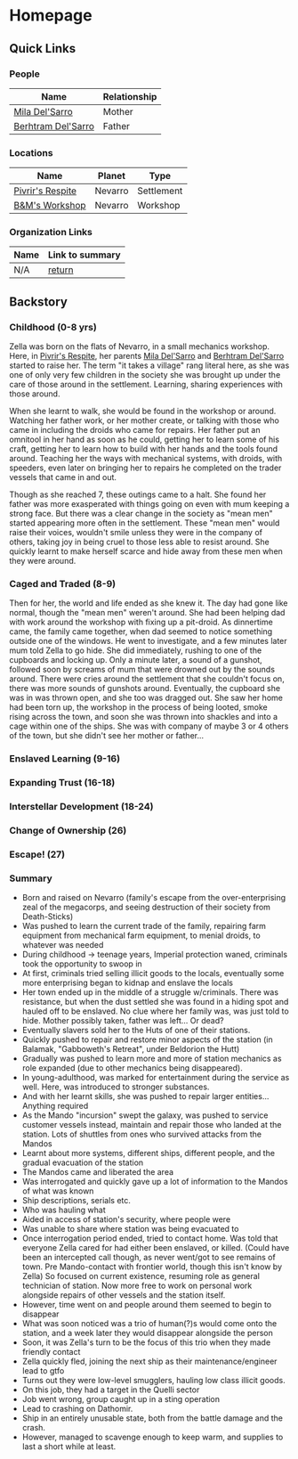 # Homepage

## Quick Links

### People

| Name | Relationship |
| ---- | --------------- |
| [Mila Del'Sarro](People.md#mila-delsarro) | Mother |
| [Berhtram Del'Sarro](People.md#Berhtram-delsarro) | Father |

### Locations

| Name | Planet | Type |
| ---- | ------ | ---- |
| [Pivrir's Respite](Locations#pivrirs-respite "Town") | Nevarro | Settlement |
| [B&M's Workshop](Locations#bms-workshop "Workshop")  | Nevarro | Workshop   |

### Organization Links

| Name | Link to summary |
| ---- | --------------- |
| N/A  | [return](https://simonasaert.github.io/ZellaBackground/ "Returns here") |

## Backstory

### Childhood (0-8 yrs)

Zella was born on the flats of Nevarro, in a small mechanics workshop. Here, in [Pivrir's Respite](Locations#pivrirs-respite), her parents [Mila Del'Sarro](People#mila-delsarro) and [Berhtram Del'Sarro](People#berhtram-delsarro) started to raise her. The term "it takes a village" rang literal here, as she was one of only very few children in the society she was brought up under the care of those around in the settlement. Learning, sharing experiences with those around.

When she learnt to walk, she would be found in the workshop or around. Watching her father work, or her mother create, or talking with those who came in including the droids who came for repairs. Her father put an omnitool in her hand as soon as he could, getting her to learn some of his craft, getting her to learn how to build with her hands and the tools found around. Teaching her the ways with mechanical systems, with droids, with speeders, even later on bringing her to repairs he completed on the trader vessels that came in and out.

Though as she reached 7, these outings came to a halt. She found her father was more exasperated with things going on even with mum keeping a strong face. But there was a clear change in the society as "mean men" started appearing more often in the settlement. These "mean men" would raise their voices, wouldn't smile unless they were in the company of others, taking joy in being cruel to those less able to resist around. She quickly learnt to make herself scarce and hide away from these men when they were around.

### Caged and Traded (8-9)

Then for her, the world and life ended as she knew it. The day had gone like normal, though the "mean men" weren't around. She had been helping dad with work around the workshop with fixing up a pit-droid. As dinnertime came, the family came together, when dad seemed to notice something outside one of the windows. He went to investigate, and a few minutes later mum told Zella to go hide. She did immediately, rushing to one of the cupboards and locking up. Only a minute later, a sound of a gunshot, followed soon by screams of mum that were drowned out by the sounds around. There were cries around the settlement that she couldn't focus on, there was more sounds of gunshots around. Eventually, the cupboard she was in was thrown open, and she too was dragged out. She saw her home had been torn up, the workshop in the process of being looted, smoke rising across the town, and soon she was thrown into shackles and into a cage within one of the ships. She was with company of maybe 3 or 4 others of the town, but she didn't see her mother or father...

### Enslaved Learning (9-16)



### Expanding Trust (16-18)



### Interstellar Development (18-24)



### Change of Ownership (26)



### Escape! (27)



### Summary

- Born and raised on Nevarro (family's escape from the over-enterprising zeal of the megacorps, and seeing destruction of their society from Death-Sticks)
- Was pushed to learn the current trade of the family, repairing farm equipment from mechanical farm equipment, to menial droids, to whatever was needed
- During childhood -> teenage years, Imperial protection waned, criminals took the opportunity to swoop in
- At first, criminals tried selling illicit goods to the locals, eventually some more enterprising began to kidnap and enslave the locals
- Her town ended up in the middle of a struggle w/criminals. There was resistance, but when the dust settled she was found in a hiding spot and hauled off to be enslaved. No clue where her family was, was just told to hide. Mother possibly taken, father was left... Or dead?
- Eventually slavers sold her to the Huts of one of their stations.
- Quickly pushed to repair and restore minor aspects of the station (in Balamak, "Gabboweth's Retreat", under Beldorion the Hutt)
- Gradually was pushed to learn more and more of station mechanics as role expanded (due to other mechanics being disappeared).
- In young-adulthood, was marked for entertainment during the service as well. Here, was introduced to stronger substances.
- And with her learnt skills, she was pushed to repair larger entities... Anything required
- As the Mando "incursion" swept the galaxy, was pushed to service customer vessels instead, maintain and repair those who landed at the station. Lots of shuttles from ones who survived attacks from the Mandos
- Learnt about more systems, different ships, different people, and the gradual evacuation of the station
- The Mandos came and liberated the area
- Was interrogated and quickly gave up a lot of information to the Mandos of what was known
- Ship descriptions, serials etc.
- Who was hauling what
- Aided in access of station's security, where people were
- Was unable to share where station was being evacuated to
- Once interrogation period ended, tried to contact home. Was told that everyone Zella cared for had either been enslaved, or killed. (Could have been an intercepted call though, as never went/got to see remains of town. Pre Mando-contact with frontier world, though this isn't know by Zella)
So focused on current existence, resuming role as general technician of station. Now more free to work on personal work alongside repairs of other vessels and the station itself.
- However, time went on and people around them seemed to begin to disappear
- What was soon noticed was a trio of human(?)s would come onto the station, and a week later they would disappear alongside the person
- Soon, it was Zella's turn to be the focus of this trio when they made friendly contact
- Zella quickly fled, joining the next ship as their maintenance/engineer lead to gtfo
- Turns out they were low-level smugglers, hauling low class illicit goods.
- On this job, they had a target in the Quelli sector
- Job went wrong, group caught up in a sting operation
- Lead to crashing on Dathomir.
- Ship in an entirely unusable state, both from the battle damage and the crash.
- However, managed to scavenge enough to keep warm, and supplies to last a short while at least.

